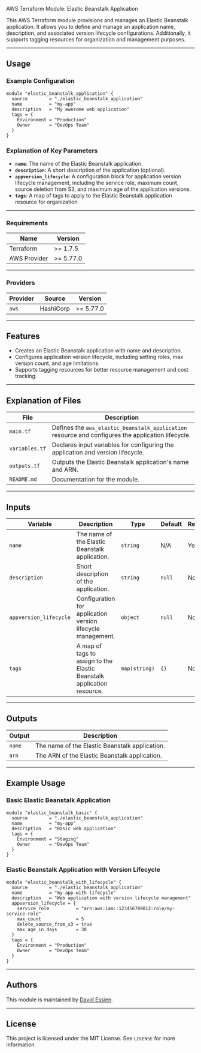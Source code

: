 AWS Terraform Module: Elastic Beanstalk Application

This AWS Terraform module provisions and manages an Elastic Beanstalk application. It allows you to define and manage an application name, description, and associated version lifecycle configurations. Additionally, it supports tagging resources for organization and management purposes.

---

## Usage

### Example Configuration

```hcl
module "elastic_beanstalk_application" {
  source        = "./elastic_beanstalk_application"
  name          = "my-app"
  description   = "My awesome web application"
  tags = {
    Environment = "Production"
    Owner       = "DevOps Team"
  }
}
```

### Explanation of Key Parameters

- **`name`**: The name of the Elastic Beanstalk application.
- **`description`**: A short description of the application (optional).
- **`appversion_lifecycle`**: A configuration block for application version lifecycle management, including the service role, maximum count, source deletion from S3, and maximum age of the application versions.
- **`tags`**: A map of tags to apply to the Elastic Beanstalk application resource for organization.

---

### Requirements

| Name         | Version   |
| ------------ | --------- |
| Terraform    | >= 1.7.5  |
| AWS Provider | >= 5.77.0 |

---

### Providers

| Provider | Source    | Version   |
| -------- | --------- | --------- |
| `aws`    | HashiCorp | >= 5.77.0 |

---

## Features

- Creates an Elastic Beanstalk application with name and description.
- Configures application version lifecycle, including setting roles, max version count, and age limitations.
- Supports tagging resources for better resource management and cost tracking.

---

## Explanation of Files

| **File**       | **Description**                                                                                    |
| -------------- | -------------------------------------------------------------------------------------------------- |
| `main.tf`      | Defines the `aws_elastic_beanstalk_application` resource and configures the application lifecycle. |
| `variables.tf` | Declares input variables for configuring the application and version lifecycle.                    |
| `outputs.tf`   | Outputs the Elastic Beanstalk application's name and ARN.                                          |
| `README.md`    | Documentation for the module.                                                                      |

---

## Inputs

| **Variable**           | **Description**                                                        | **Type**      | **Default** | **Required** |
| ---------------------- | ---------------------------------------------------------------------- | ------------- | ----------- | ------------ |
| `name`                 | The name of the Elastic Beanstalk application.                         | `string`      | N/A         | Yes          |
| `description`          | Short description of the application.                                  | `string`      | `null`      | No           |
| `appversion_lifecycle` | Configuration for application version lifecycle management.            | `object`      | `null`      | No           |
| `tags`                 | A map of tags to assign to the Elastic Beanstalk application resource. | `map(string)` | `{}`        | No           |

---

## Outputs

| **Output** | **Description**                                |
| ---------- | ---------------------------------------------- |
| `name`     | The name of the Elastic Beanstalk application. |
| `arn`      | The ARN of the Elastic Beanstalk application.  |

---

## Example Usage

### Basic Elastic Beanstalk Application

```hcl
module "elastic_beanstalk_basic" {
  source        = "./elastic_beanstalk_application"
  name          = "my-app"
  description   = "Basic web application"
  tags = {
    Environment = "Staging"
    Owner       = "DevOps Team"
  }
}
```

### Elastic Beanstalk Application with Version Lifecycle

```hcl
module "elastic_beanstalk_with_lifecycle" {
  source        = "./elastic_beanstalk_application"
  name          = "my-app-with-lifecycle"
  description   = "Web application with version lifecycle management"
  appversion_lifecycle = {
    service_role          = "arn:aws:iam::123456789012:role/my-service-role"
    max_count             = 5
    delete_source_from_s3 = true
    max_age_in_days       = 30
  }
  tags = {
    Environment = "Production"
    Owner       = "DevOps Team"
  }
}
```

---

## Authors

This module is maintained by [David Essien](https://davidessien.com).

---

## License

This project is licensed under the MIT License. See `LICENSE` for more information.

